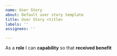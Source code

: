 ```yaml
---
name: User Story
about: Default user story template
title: User Story <title>
labels: ''
assignees: ''

---
```


As a **role** I can **capability** so that **received benefit**
